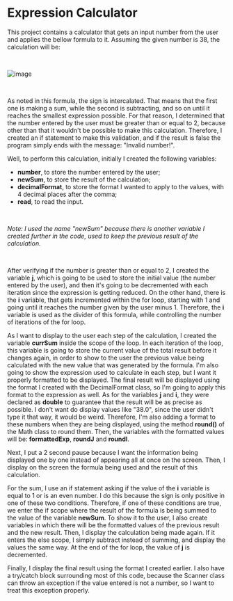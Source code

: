 # Expression Calculator
This project contains a calculator that gets an input number from the user and applies the bellow formula to it. Assuming the given number is 38, the calculation will be:

&nbsp;

![image](https://user-images.githubusercontent.com/61691909/165219835-d083e03c-6ee0-4904-843c-53d02ec38f57.png)

&nbsp;

As noted in this formula, the sign is intercalated. That means that the first one is making a sum, while the second is subtracting, and so on until it reaches the smallest expression possible. For that reason, I determined that the number entered by the user must be greater than or equal to 2, because other than that it wouldn't be possible to make this calculation. Therefore, I created an if statement to make this validation, and if the result is false the program simply ends with the message: "Invalid number!".

Well, to perform this calculation, initially I created the following variables:
* **number**, to store the number entered by the user;
* **newSum**, to store the result of the calculation;
* **decimalFormat**, to store the format I wanted to apply to the values, with 4 decimal places after the comma;
* **read**, to read the input.

&nbsp;

_Note: I used the name "newSum" because there is another variable I created further in the code, used to keep the previous result of the calculation._

&nbsp;

After verifying if the number is greater than or equal to 2, I created the variable **j**, which is going to be used to store the initial value (the number entered by the user), and then it's going to be decremented with each iteration since the expression is getting reduced. On the other hand, there is the **i** variable, that gets incremented within the for loop, starting with 1 and going until it reaches the number given by the user minus 1. Therefore, the **i** variable is used as the divider of this formula, while controlling the number of iterations of the for loop.

As I want to display to the user each step of the calculation, I created the variable **currSum** inside the scope of the loop. In each iteration of the loop, this variable is going to store the current value of the total result before it changes again, in order to show to the user the previous value being calculated with the new value that was generated by the formula. I'm also going to show the expression used to calculate in each step, but I want it properly formatted to be displayed. The final result will be displayed using the format I created with the DecimalFormat class, so I'm going to apply this format to the expression as well. As for the variables **j** and **i**, they were declared as **double** to guarantee that the result will be as precise as possible. I don't want do display values like "38.0", since the user didn't type it that way, it would be weird. Therefore, I'm also adding a format to these numbers when they are being displayed, using the method **round()** of the Math class to round them. Then, the variables with the formatted values will be: **formattedExp**, **roundJ** and **roundI**.

Next, I put a 2 second pause because I want the information being displayed one by one instead of appearing all at once on the screen. Then, I display on the screen the formula being used and the result of this calculation.

For the sum, I use an if statement asking if the value of the **i** variable is equal to 1 or is an even number. I do this because the sign is only positive in one of these two conditions. Therefore, if one of these conditions are true, we enter the if scope where the result of the formula is being summed to the value of the variable **newSum**. To show it to the user, I also create variables in which there will be the formatted values of the previous result and the new result. Then, I display the calculation being made again. If it enters the else scope, I simply subtract instead of summing, and display the values the same way. At the end of the for loop, the value of **j** is decremented.

Finally, I display the final result using the format I created earlier. I also have a try/catch block surrounding most of this code, because the Scanner class can throw an exception if the value entered is not a number, so I want to treat this exception properly.
